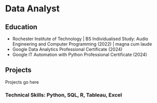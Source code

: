 # Data Analyst

## Education
- Rochester Institute of Technology | BS Individualised Study: Audio Engineering and Computer Programming (2022) | magna cum laude
- Google Data Analytics Professional Certificate (2024)
- Google IT Automation with Python Professional Certificate (2024)

## Projects
Projects go here

### Technical Skills: Python, SQL, R, Tableau, Excel
